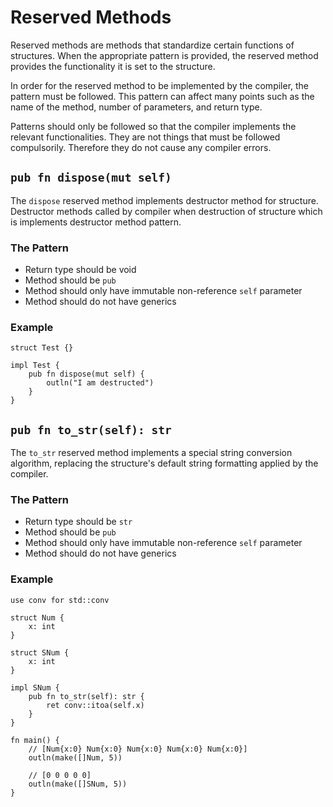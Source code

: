 # Reserved Methods

Reserved methods are methods that standardize certain functions of structures. When the appropriate pattern is provided, the reserved method provides the functionality it is set to the structure.

In order for the reserved method to be implemented by the compiler, the pattern must be followed. This pattern can affect many points such as the name of the method, number of parameters, and return type.

Patterns should only be followed so that the compiler implements the relevant functionalities. They are not things that must be followed compulsorily. Therefore they do not cause any compiler errors.

## `pub fn dispose(mut self)`

The `dispose` reserved method implements destructor method for structure. Destructor methods called by compiler when destruction of structure which is implements destructor method pattern.

### The Pattern

- Return type should be void
- Method should be `pub`
- Method should only have immutable non-reference `self` parameter
- Method should do not have generics

### Example
```jule
struct Test {}

impl Test {
    pub fn dispose(mut self) {
        outln("I am destructed")
    }
}
```

## `pub fn to_str(self): str`

The `to_str` reserved method implements a special string conversion algorithm, replacing the structure's default string formatting applied by the compiler.

### The Pattern

- Return type should be `str`
- Method should be `pub`
- Method should only have immutable non-reference `self` parameter
- Method should do not have generics

### Example
```jule
use conv for std::conv

struct Num {
    x: int
}

struct SNum {
    x: int
}

impl SNum {
    pub fn to_str(self): str {
        ret conv::itoa(self.x)
    }
}

fn main() {
    // [Num{x:0} Num{x:0} Num{x:0} Num{x:0} Num{x:0}]
    outln(make([]Num, 5))

    // [0 0 0 0 0]
    outln(make([]SNum, 5))
}
```
